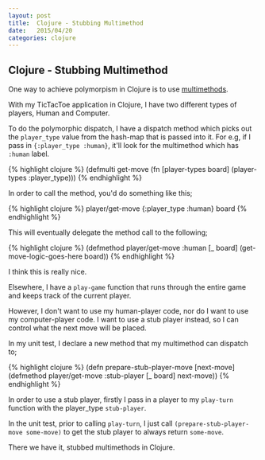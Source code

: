 ```yaml
---
layout: post
title:  Clojure - Stubbing Multimethod
date:   2015/04/20
categories: clojure
---
```

Clojure - Stubbing Multimethod
----------------
One way to achieve polymorpism in Clojure is to use [multimethods](http://clojure.org/multimethods).

With my TicTacToe application in Clojure, I have two different types of players, Human and Computer.

To do the polymorphic dispatch, I have a dispatch method which picks out the <code>player_type</code> value from the hash-map that is passed into it. For e.g, if I pass in <code>{:player_type :human}</code>, it'll look for the multimethod which has <code>:human</code> label.

{% highlight clojure %}
(defmulti get-move (fn [player-types board]
                         (player-types :player_type)))
{% endhighlight %}

In order to call the method, you'd do something like this;

{% highlight clojure %}
player/get-move {:player_type :human} board
{% endhighlight %}

This will eventually delegate the method call to the following;

{% highlight clojure %}
(defmethod player/get-move :human [_ board]
  (get-move-logic-goes-here board))
{% endhighlight %}


I think this is really nice.

Elsewhere, I have a <code>play-game</code> function that runs through the entire game and keeps track of the current player.

However, I don't want to use my human-player code, nor do I want to use my computer-player code. I want to use a stub player instead, so I can control what the next move will be placed.

In my unit test, I declare a new method that my multimethod can dispatch to;

{% highlight clojure %}
(defn prepare-stub-player-move [next-move]
  (defmethod player/get-move :stub-player [_ board] next-move))
{% endhighlight %}

In order to use a stub player, firstly I pass in a player to my <code>play-turn</code> function with the player_type <code>stub-player</code>.

In the unit test, prior to calling <code>play-turn</code>, I just call <code>(prepare-stub-player-move some-move)</code> to get the stub player to always return <code>some-move</code>.

There we have it, stubbed multimethods in Clojure.
